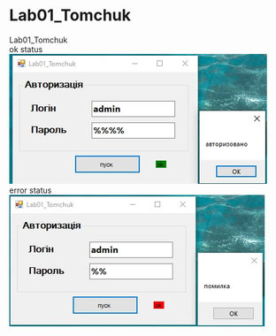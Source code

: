 # Lab01_Tomchuk
Lab01_Tomchuk 
</br>
ok status
</br>
![alt text](https://github.com/vtomchuk1/Lab01_Tomchuk/blob/main/image/ok.jpg?raw=true)
</br>
error status
</br>
![alt text](https://github.com/vtomchuk1/Lab01_Tomchuk/blob/main/image/error.jpg?raw=true)
</br>
